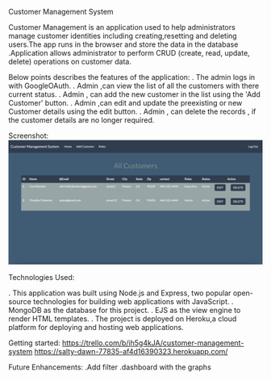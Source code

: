 Customer Management System

Customer Management is an application used  to help administrators manage customer identities including creating,resetting and deleting users.The app runs in the browser and store the data in the database .Application allows administrator to perform CRUD (create, read, update, delete) operations on customer data.

Below points describes the features of the application:
. The admin logs in with GoogleOAuth.
. Admin ,can view the list of all the customers with there current status.
. Admin , can add the new customer in the list using the 'Add Customer' button.
. Admin ,can edit and update the preexisting or new Customer details using the edit button.
. Admin , can delete the  records , if the customer details are no longer required.


Screenshot:
![customer management.png](<customer management.png>)

Technologies Used:

. This application was built using Node.js and Express, two popular open-source technologies for    building web applications with JavaScript.
. MongoDB as the database for this project.
. EJS  as the view engine to render HTML templates.
. The project is deployed on Heroku,a cloud platform for deploying and hosting web applications.

Getting started:
https://trello.com/b/ih5g4kJA/customer-management-system
https://salty-dawn-77835-af4d16390323.herokuapp.com/

Future Enhancements:
.Add filter
.dashboard with the graphs 